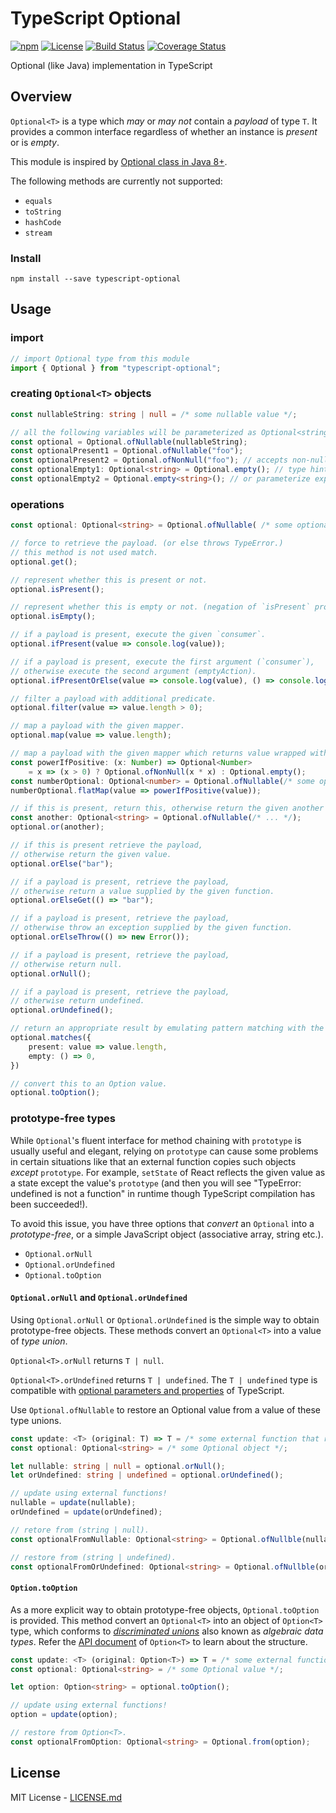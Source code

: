 # TypeScript Optional

[![npm](https://img.shields.io/npm/v/typescript-optional.svg)](https://www.npmjs.com/package/typescript-optional)
[![License](https://img.shields.io/npm/l/typescript-optional.svg)](https://www.npmjs.com/package/typescript-optional)
[![Build Status](https://travis-ci.org/bromne/typescript-optional.svg?branch=develop)](https://travis-ci.org/bromne/typescript-optional)
[![Coverage Status](https://coveralls.io/repos/github/bromne/typescript-optional/badge.svg?branch=develop)](https://coveralls.io/github/bromne/typescript-optional?branch=develop)

Optional (like Java) implementation in TypeScript

## Overview

`Optional<T>` is a type which *may* or *may not* contain a *payload* of type `T`.
It provides a common interface regardless of whether an instance is *present* or is *empty*. 

This module is inspired by [Optional class in Java 8+](https://docs.oracle.com/javase/10/docs/api/java/util/Optional.html).

 The following methods are currently not supported:
 
 - `equals`
 - `toString`
 - `hashCode`
 - `stream`

### Install

```
npm install --save typescript-optional
```

## Usage

### import

```ts
// import Optional type from this module
import { Optional } from "typescript-optional";
```

### creating `Optional<T>` objects

```ts
const nullableString: string | null = /* some nullable value */;

// all the following variables will be parameterized as Optional<string>.
const optional = Optional.ofNullable(nullableString);
const optionalPresent1 = Optional.ofNullable("foo");
const optionalPresent2 = Optional.ofNonNull("foo"); // accepts non-null value (or else throws TypeError)
const optionalEmpty1: Optional<string> = Optional.empty(); // type hinting required
const optionalEmpty2 = Optional.empty<string>(); // or parameterize explicitly
```

### operations

```ts
const optional: Optional<string> = Optional.ofNullable( /* some optional value: null | string */ );

// force to retrieve the payload. (or else throws TypeError.)
// this method is not used match.
optional.get();

// represent whether this is present or not.
optional.isPresent();

// represent whether this is empty or not. (negation of `isPresent` property)
optional.isEmpty();

// if a payload is present, execute the given `consumer`.
optional.ifPresent(value => console.log(value));

// if a payload is present, execute the first argument (`consumer`),
// otherwise execute the second argument (emptyAction).
optional.ifPresentOrElse(value => console.log(value), () => console.log("empty"));

// filter a payload with additional predicate.
optional.filter(value => value.length > 0);

// map a payload with the given mapper.
optional.map(value => value.length);

// map a payload with the given mapper which returns value wrapped with Optional type.
const powerIfPositive: (x: Number) => Optional<Number>
    = x => (x > 0) ? Optional.ofNonNull(x * x) : Optional.empty();
const numberOptional: Optional<number> = Optional.ofNullable(/* some optional value: null | number */)
numberOptional.flatMap(value => powerIfPositive(value));

// if this is present, return this, otherwise return the given another optional.
const another: Optional<string> = Optional.ofNullable(/* ... */);
optional.or(another);

// if this is present retrieve the payload,
// otherwise return the given value.
optional.orElse("bar");

// if a payload is present, retrieve the payload, 
// otherwise return a value supplied by the given function.
optional.orElseGet(() => "bar");

// if a payload is present, retrieve the payload,
// otherwise throw an exception supplied by the given function.
optional.orElseThrow(() => new Error());

// if a payload is present, retrieve the payload,
// otherwise return null.
optional.orNull();

// if a payload is present, retrieve the payload,
// otherwise return undefined.
optional.orUndefined();

// return an appropriate result by emulating pattern matching with the given cases.
optional.matches({
    present: value => value.length,
    empty: () => 0, 
})

// convert this to an Option value.
optional.toOption();
```

### prototype-free types

While `Optional`'s fluent interface for method chaining with `prototype` is usually useful and elegant,
relying on `prototype` can cause some problems in certain situations like that an external function copies such objects *except* `prototype`.
For example, `setState` of React reflects the given value as a state except the value's `prototype` (and then you will see "TypeError: undefined is not a function" in runtime though TypeScript compilation has been succeeded!).

To avoid this issue, you have three options that *convert* an `Optional` into a *prototype-free*, or a simple JavaScript object (associative array, string etc.).

- `Optional.orNull`
- `Optional.orUndefined`
- `Optional.toOption`

#### `Optional.orNull` and `Optional.orUndefined`

Using `Optional.orNull` or `Optional.orUndefined` is the simple way to obtain prototype-free objects.
These methods convert an `Optional<T>` into a value of *type union*.

`Optional<T>.orNull` returns `T | null`.

`Optional<T>.orUndefined` returns `T | undefined`. The `T | undefined` type is compatible with [optional parameters and properties](http://www.typescriptlang.org/docs/handbook/advanced-types.html#optional-parameters-and-properties) of TypeScript.

Use `Optional.ofNullable` to restore an Optional value from a value of these type unions.

```ts
const update: <T> (original: T) => T = /* some external function that returns without the prototype */
const optional: Optional<string> = /* some Optional object */;

let nullable: string | null = optional.orNull();
let orUndefined: string | undefined = optional.orUndefined();

// update using external functions!
nullable = update(nullable);
orUndefined = update(orUndefined);

// retore from (string | null).
const optionalFromNullable: Optional<string> = Optional.ofNullble(nullable);

// restore from (string | undefined).
const optionalFromOrUndefined: Optional<string> = Optional.ofNullble(orUndefined);
```

#### `Option.toOption`

As a more explicit way to obtain prototype-free objects, `Optional.toOption` is provided.
This method convert an `Optional<T>` into an object of `Option<T>` type, which conforms to [*discriminated unions*](http://www.typescriptlang.org/docs/handbook/advanced-types.html#discriminated-unions) also known as *algebraic data types*.
Refer the [API document](lib/types.ts) of `Option<T>` to learn about the structure.

```ts
const update: <T> (original: Option<T>) => T = /* some external function that returns without the prototype */
const optional: Optional<string> = /* some Optional value */;

let option: Option<string> = optional.toOption();

// update using external functions!
option = update(option);

// restore from Option<T>.
const optionalFromOption: Optional<string> = Optional.from(option);
```

## License

MIT License - [LICENSE.md](LICENSE.md)
